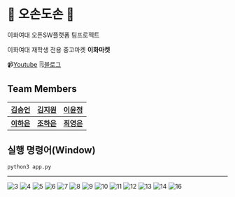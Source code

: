 # 🏡 오손도손 🏡
이화여대 오픈SW플랫폼 팀프로젝트

이화여대 재학생 전용 중고마켓 __이화마켓__

📹[Youtube](https://youtu.be/lsCFnpDUI3k) 🗒️[블로그](https://oson-doson-osp.tistory.com/)

## Team Members
|[김승언](https://github.com/seung-eon)| [김지원](https://github.com/geeoneee) |[이윤정](https://github.com/nzeong)|
|------|---|---|
|__[이하은](https://github.com/haeunia)__|__[조하은](https://github.com/haeun228)__|__[최영은](https://github.com/YOUNG3UN)__|

## 실행 명령어(Window)
```
python3 app.py
```

---

![3](https://github.com/O-Son-Do-Son/ewha-market-final/assets/77961304/beee5723-ead1-48db-975d-a770769c5c68)
![4](https://github.com/O-Son-Do-Son/ewha-market-final/assets/77961304/f80ab1c0-8440-43be-b84e-ecb26ecdf43e)
![5](https://github.com/O-Son-Do-Son/ewha-market-final/assets/77961304/96cf3798-e273-47ad-8e16-ab9bfc6d924e)
![6](https://github.com/O-Son-Do-Son/ewha-market-final/assets/77961304/13a487a0-f643-4a4c-bdc1-d1aa6f49c141)
![7](https://github.com/O-Son-Do-Son/ewha-market-final/assets/77961304/0a629727-1dc0-4c4c-a6a9-32275f31840a)
![8](https://github.com/O-Son-Do-Son/ewha-market-final/assets/77961304/05d1b53f-097a-4519-8d6b-daf72bd624d0)
![9](https://github.com/O-Son-Do-Son/ewha-market-final/assets/77961304/bc84f786-6400-4c54-a733-70ef01c8f085)
![10](https://github.com/O-Son-Do-Son/ewha-market-final/assets/77961304/0378e847-d458-4281-967e-09d63a7e7653)
![11](https://github.com/O-Son-Do-Son/ewha-market-final/assets/77961304/aef8ccdf-5b3e-424a-b2b8-ffca79a69402)
![12](https://github.com/O-Son-Do-Son/ewha-market-final/assets/77961304/71cebcd2-ef43-492f-8031-9e60d1ba826f)
![13](https://github.com/O-Son-Do-Son/ewha-market-final/assets/77961304/de154418-4828-4fb1-a22f-c441f4a008ce)
![14](https://github.com/O-Son-Do-Son/ewha-market-final/assets/77961304/4018861c-fc79-4003-9190-a8265b05dc48)
![16](https://github.com/O-Son-Do-Son/ewha-market-final/assets/77961304/940be3a7-5306-47ab-a445-38d2ead3cfdc)

